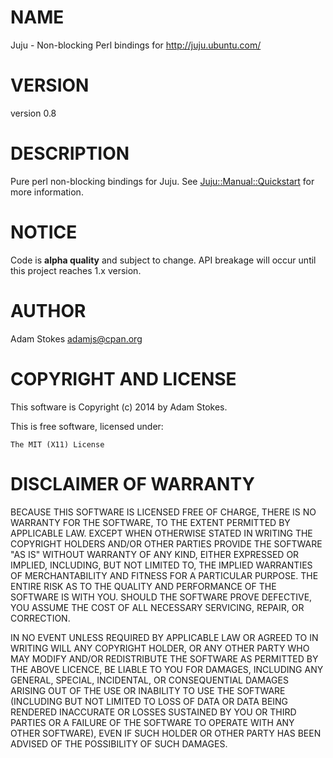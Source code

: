 # NAME

Juju - Non-blocking Perl bindings for http://juju.ubuntu.com/

# VERSION

version 0.8

# DESCRIPTION

Pure perl non-blocking bindings for Juju. See [Juju::Manual::Quickstart](https://metacpan.org/pod/Juju::Manual::Quickstart) for more information.

# NOTICE

Code is **alpha quality** and subject to change. API breakage will occur
until this project reaches 1.x version.

# AUTHOR

Adam Stokes <adamjs@cpan.org>

# COPYRIGHT AND LICENSE

This software is Copyright (c) 2014 by Adam Stokes.

This is free software, licensed under:

    The MIT (X11) License

# DISCLAIMER OF WARRANTY

BECAUSE THIS SOFTWARE IS LICENSED FREE OF CHARGE, THERE IS NO WARRANTY
FOR THE SOFTWARE, TO THE EXTENT PERMITTED BY APPLICABLE LAW. EXCEPT
WHEN OTHERWISE STATED IN WRITING THE COPYRIGHT HOLDERS AND/OR OTHER
PARTIES PROVIDE THE SOFTWARE "AS IS" WITHOUT WARRANTY OF ANY KIND,
EITHER EXPRESSED OR IMPLIED, INCLUDING, BUT NOT LIMITED TO, THE
IMPLIED WARRANTIES OF MERCHANTABILITY AND FITNESS FOR A PARTICULAR
PURPOSE. THE ENTIRE RISK AS TO THE QUALITY AND PERFORMANCE OF THE
SOFTWARE IS WITH YOU. SHOULD THE SOFTWARE PROVE DEFECTIVE, YOU ASSUME
THE COST OF ALL NECESSARY SERVICING, REPAIR, OR CORRECTION.

IN NO EVENT UNLESS REQUIRED BY APPLICABLE LAW OR AGREED TO IN WRITING
WILL ANY COPYRIGHT HOLDER, OR ANY OTHER PARTY WHO MAY MODIFY AND/OR
REDISTRIBUTE THE SOFTWARE AS PERMITTED BY THE ABOVE LICENCE, BE LIABLE
TO YOU FOR DAMAGES, INCLUDING ANY GENERAL, SPECIAL, INCIDENTAL, OR
CONSEQUENTIAL DAMAGES ARISING OUT OF THE USE OR INABILITY TO USE THE
SOFTWARE (INCLUDING BUT NOT LIMITED TO LOSS OF DATA OR DATA BEING
RENDERED INACCURATE OR LOSSES SUSTAINED BY YOU OR THIRD PARTIES OR A
FAILURE OF THE SOFTWARE TO OPERATE WITH ANY OTHER SOFTWARE), EVEN IF
SUCH HOLDER OR OTHER PARTY HAS BEEN ADVISED OF THE POSSIBILITY OF SUCH
DAMAGES.
